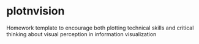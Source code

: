 # plotnvision
Homework template to encourage both plotting technical skills and critical thinking about visual perception in information visualization
